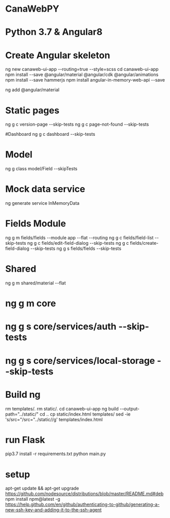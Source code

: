 # CanaWebPY
#
# Python 3.7 & Angular8
#

# Create Angular skeleton
ng new canaweb-ui-app --routing=true --style=scss
cd canaweb-ui-app
npm install --save @angular/material @angular/cdk @angular/animations
npm install --save hammerjs
npm install angular-in-memory-web-api --save

ng add @angular/material

# Static pages
ng g c version-page --skip-tests
ng g c page-not-found --skip-tests

#Dashboard
ng g c dashboard --skip-tests

# Model
ng g class model/Field --skipTests

# Mock data service
ng generate service InMemoryData

# Fields Module
ng g m fields/fields --module app --flat --routing
ng g c fields/field-list --skip-tests
ng g c fields/edit-field-dialog --skip-tests
ng g c fields/create-field-dialog --skip-tests
ng g s fields/fields --skip-tests

# Shared
ng g m shared/material --flat
# ng g m core
# ng g s core/services/auth --skip-tests
# ng g s core/services/local-storage --skip-tests

# Build ng
rm templates/*.*
rm static/*.*
cd canaweb-ui-app
ng build --output-path="../static/"
cd ..
cp static/index.html templates/
sed -ie 's/src=\"/src=\"..\/static\//g' templates/index.html

# run Flask
pip3.7 install -r requirements.txt
python main.py

# setup
apt-get update && apt-get upgrade
https://github.com/nodesource/distributions/blob/master/README.md#deb
npm install npm@latest -g
https://help.github.com/en/github/authenticating-to-github/generating-a-new-ssh-key-and-adding-it-to-the-ssh-agent
